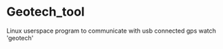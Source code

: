 Geotech_tool
============

Linux userspace program to communicate with usb connected gps watch 'geotech'
